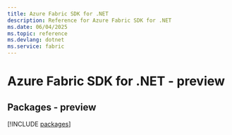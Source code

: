 ```yaml
---
title: Azure Fabric SDK for .NET
description: Reference for Azure Fabric SDK for .NET
ms.date: 06/04/2025
ms.topic: reference
ms.devlang: dotnet
ms.service: fabric
---
```

# Azure Fabric SDK for .NET - preview
## Packages - preview
[!INCLUDE [packages](fabric-index.md)]